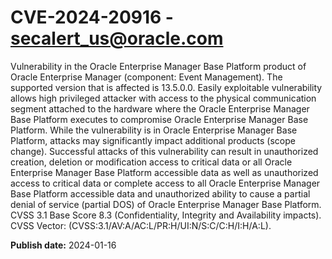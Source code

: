 # CVE-2024-20916 - secalert_us@oracle.com

Vulnerability in the Oracle Enterprise Manager Base Platform product of Oracle Enterprise Manager (component: Event Management).   The supported version that is affected is 13.5.0.0. Easily exploitable vulnerability allows high privileged attacker with access to the physical communication segment attached to the hardware where the Oracle Enterprise Manager Base Platform executes to compromise Oracle Enterprise Manager Base Platform.  While the vulnerability is in Oracle Enterprise Manager Base Platform, attacks may significantly impact additional products (scope change).  Successful attacks of this vulnerability can result in  unauthorized creation, deletion or modification access to critical data or all Oracle Enterprise Manager Base Platform accessible data as well as  unauthorized access to critical data or complete access to all Oracle Enterprise Manager Base Platform accessible data and unauthorized ability to cause a partial denial of service (partial DOS) of Oracle Enterprise Manager Base Platform. CVSS 3.1 Base Score 8.3 (Confidentiality, Integrity and Availability impacts).  CVSS Vector: (CVSS:3.1/AV:A/AC:L/PR:H/UI:N/S:C/C:H/I:H/A:L).

**Publish date:** 2024-01-16
